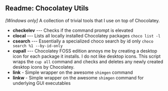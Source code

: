 ﻿## Readme: Chocolatey Utils

*[Windows only]*
A collection of trivial tools that I use on top of Chocolatey.

- **checkelev** --- Checks if the command prompt is elevated
- **clocal** --- Lists all locally installed Chocolatey packages `choco list -l`
- **csearch** --- Essentially a specialized choco search by id only `choco search %1 --by-id-only`
- **cupall** --- Chocolatey FOSS edition annoys me by creating a desktop icon for each package it installs. I do not like desktop icons. This script wraps the `cup all` command and checks and deletes any newly created desktop icons by Chocolatey.
- **link** - Simple wrapper on the awesome `shimgen` command 
- **linkw** - Simple wrapper on the awesome `shimgen` command for underlying GUI executables

